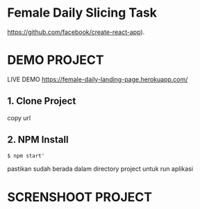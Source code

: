 # Female Daily Slicing Task

https://github.com/facebook/create-react-app).

# DEMO PROJECT

LIVE DEMO https://female-daily-landing-page.herokuapp.com/

## 1. Clone Project

copy url 

## 2. NPM Install

```bash
$ npm start"
```
pastikan sudah berada dalam directory project untuk run aplikasi

# SCRENSHOOT PROJECT

<img src="src/assets/img/female-landing.png" alt="">



